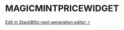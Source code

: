 # MAGICMINTPRICEWIDGET

[Edit in StackBlitz next generation editor ⚡️](https://stackblitz.com/~/github.com/drazpa/MAGICMINTPRICEWIDGET)